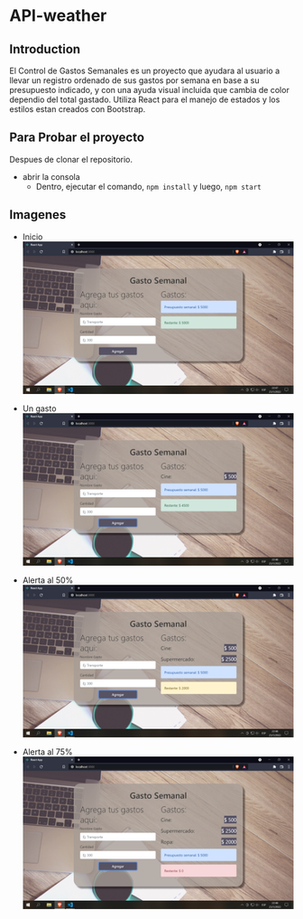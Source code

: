 # API-weather

## Introduction

El Control de Gastos Semanales es un proyecto que ayudara al usuario a llevar un registro ordenado de sus gastos por semana en base a su presupuesto indicado, y con una ayuda visual incluida que  cambia de color dependio del total gastado. Utiliza React para el manejo de estados y los estilos estan creados con Bootstrap.

## Para Probar el proyecto

Despues de clonar el repositorio.
 - abrir la consola 
    + Dentro, ejecutar el comando, `npm install` y luego, `npm start`

## Imagenes

- Inicio
![Inicio](/images/full.png)

- Un gasto
![gasto](/images/ungasto.png)

- Alerta al 50%
![alerta 50](/images/alerta50.png)


- Alerta al 75%
![alerta 75](/images/alerta75.png)
